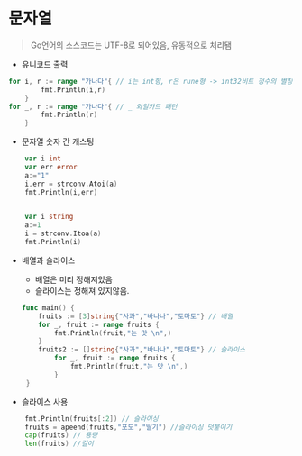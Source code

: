 # 문자열

> Go언어의 소스코드는 UTF-8로 되어있음, 유동적으로 처리됌

- 유니코드 출력

```go
for i, r := range "가나다"{ // i는 int형, r은 rune형 -> int32비트 정수의 별칭
		fmt.Println(i,r)
	}
for _, r := range "가나다"{ // _ 와일카드 패턴
		fmt.Println(r)
	}
```

- 문자열 숫자 간 캐스팅

```go
    var i int
	var err error
	a:="1"
	i,err = strconv.Atoi(a)
	fmt.Println(i,err)
	
```

```go
    var i string
	a:=1
	i = strconv.Itoa(a)
	fmt.Println(i)
```

- 배열과 슬라이스
    - 배열은 미리 정해져있음
    - 슬라이스는 정해져 있지않음.
    ```go
    func main() {
     	fruits := [3]string{"사과","바나나","토마토"} // 배열
     	for _, fruit := range fruits {
     		fmt.Println(fruit,"는 맛 \n",)
     	}
   	    fruits2 := []string{"사과","바나나","토마토"} // 슬라이스
         	for _, fruit := range fruits {
         		fmt.Println(fruit,"는 맛 \n",)
         	}
     }
    ```
    
- 슬라이스 사용

```go
	fmt.Println(fruits[:2]) // 슬라이싱
	fruits = apeend(fruits,"포도","딸기") //슬라이싱 덧붙이기
	cap(fruits) // 용량
	len(fruits) //길이
```

